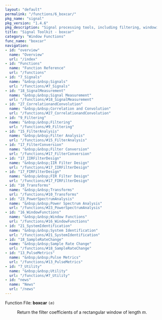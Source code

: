 ```yaml
---
layout: "default"
permalink: "/functions/6_boxcar/"
pkg_name: "signal"
pkg_version: "1.4.6"
pkg_description: "Signal processing tools, including filtering, windowing and display functions."
title: "Signal Toolkit - boxcar"
category: "Window Functions"
func_name: "boxcar"
navigation:
- id: "overview"
  name: "Overview"
  url: "/index"
- id: "Functions"
  name: "Function Reference"
  url: "/functions"
- id: "7_Signals"
  name: "&nbsp;&nbsp;Signals"
  url: "/functions/#7_Signals"
- id: "18_SignalMeasurement"
  name: "&nbsp;&nbsp;Signal Measurement"
  url: "/functions/#18_SignalMeasurement"
- id: "27_CorrelationandConvolution"
  name: "&nbsp;&nbsp;Correlation and Convolution"
  url: "/functions/#27_CorrelationandConvolution"
- id: "9_Filtering"
  name: "&nbsp;&nbsp;Filtering"
  url: "/functions/#9_Filtering"
- id: "15_FilterAnalysis"
  name: "&nbsp;&nbsp;Filter Analysis"
  url: "/functions/#15_FilterAnalysis"
- id: "17_FilterConversion"
  name: "&nbsp;&nbsp;Filter Conversion"
  url: "/functions/#17_FilterConversion"
- id: "17_IIRFilterDesign"
  name: "&nbsp;&nbsp;IIR Filter Design"
  url: "/functions/#17_IIRFilterDesign"
- id: "17_FIRFilterDesign"
  name: "&nbsp;&nbsp;FIR Filter Design"
  url: "/functions/#17_FIRFilterDesign"
- id: "10_Transforms"
  name: "&nbsp;&nbsp;Transforms"
  url: "/functions/#10_Transforms"
- id: "23_PowerSpectrumAnalysis"
  name: "&nbsp;&nbsp;Power Spectrum Analysis"
  url: "/functions/#23_PowerSpectrumAnalysis"
- id: "16_WindowFunctions"
  name: "&nbsp;&nbsp;Window Functions"
  url: "/functions/#16_WindowFunctions"
- id: "21_SystemIdentification"
  name: "&nbsp;&nbsp;System Identification"
  url: "/functions/#21_SystemIdentification"
- id: "18_SampleRateChange"
  name: "&nbsp;&nbsp;Sample Rate Change"
  url: "/functions/#18_SampleRateChange"
- id: "13_PulseMetrics"
  name: "&nbsp;&nbsp;Pulse Metrics"
  url: "/functions/#13_PulseMetrics"
- id: "7_Utility"
  name: "&nbsp;&nbsp;Utility"
  url: "/functions/#7_Utility"
- id: "news"
  name: "News"
  url: "/news"
---
```

<dl class="first-deftypefn">
<dt class="deftypefn" id="index-boxcar"><span class="category-def">Function File: </span><span><strong class="def-name">boxcar</strong> <code class="def-code-arguments">(<var class="var">m</var>)</code><a class="copiable-link" href="#index-boxcar"></a></span></dt>
<dd><p>Return the filter coefficients of a rectangular window of length <var class="var">m</var>.
 </p></dd></dl>